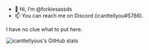 - 👋 Hi, I’m @forkiesassds
- 📫 You can reach me on Discord (icanttellyou#5786).

I have no clue what to put here.

![icanttellyous's GitHub stats](https://github-readme-stats.vercel.app/api?username=forkiesassds&count_private=true)
